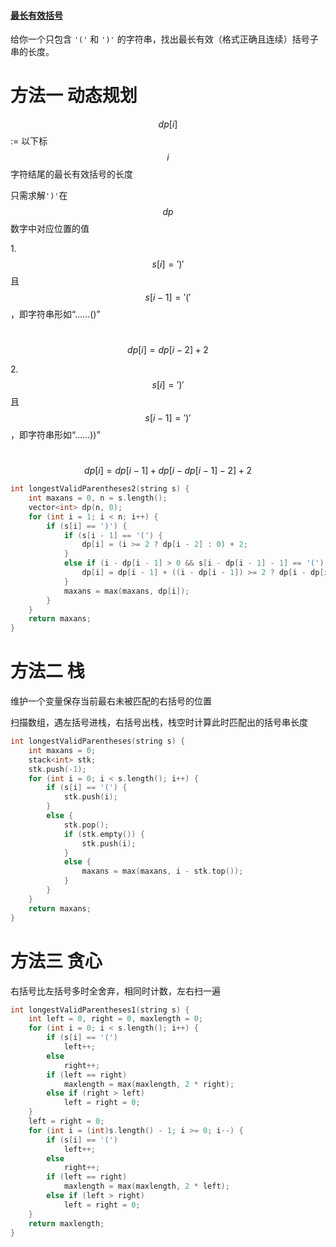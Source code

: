 #### [最长有效括号](https://leetcode-cn.com/problems/longest-valid-parentheses/)

给你一个只包含 `'('` 和 `')'` 的字符串，找出最长有效（格式正确且连续）括号子串的长度。

# 方法一 动态规划

$$dp[i]$$ := 以下标$$i$$字符结尾的最长有效括号的长度

只需求解`')'`在$$dp$$数字中对应位置的值

1.$$s[i]=')'$$且$$s[i-1]='('$$，即字符串形如“......()”

​						$$dp[i]=dp[i-2]+2$$

2.$$s[i]=')'$$且$$s[i-1]=')'$$，即字符串形如“......))”

​						$$dp[i]=dp[i-1]+dp[i-dp[i-1]-2]+2$$

```c++
int longestValidParentheses2(string s) {
	int maxans = 0, n = s.length();
	vector<int> dp(n, 0);
	for (int i = 1; i < n; i++) {
		if (s[i] == ')') {
			if (s[i - 1] == '(') {
				dp[i] = (i >= 2 ? dp[i - 2] : 0) + 2;
			}
			else if (i - dp[i - 1] > 0 && s[i - dp[i - 1] - 1] == '(') {
				dp[i] = dp[i - 1] + ((i - dp[i - 1]) >= 2 ? dp[i - dp[i - 1] - 2] : 0) + 2;
			}
			maxans = max(maxans, dp[i]);
		}
	}
	return maxans;
}
```

# 方法二 栈

维护一个变量保存当前最右未被匹配的右括号的位置

扫描数组，遇左括号进栈，右括号出栈，栈空时计算此时匹配出的括号串长度

```c++
int longestValidParentheses(string s) {
	int maxans = 0;
	stack<int> stk;
	stk.push(-1);
	for (int i = 0; i < s.length(); i++) {
		if (s[i] == '(') {
			stk.push(i);
		}
		else {
			stk.pop();
			if (stk.empty()) {
				stk.push(i);
			}
			else {
				maxans = max(maxans, i - stk.top());
			}
		}
	}
	return maxans;
}
```

# 方法三 贪心

右括号比左括号多时全舍弃，相同时计数，左右扫一遍

```c++
int longestValidParentheses1(string s) {
	int left = 0, right = 0, maxlength = 0;
	for (int i = 0; i < s.length(); i++) {
		if (s[i] == '(')
			left++;
		else
			right++;
		if (left == right)
			maxlength = max(maxlength, 2 * right);
		else if (right > left)
			left = right = 0;
	}
	left = right = 0;
	for (int i = (int)s.length() - 1; i >= 0; i--) {
		if (s[i] == '(')
			left++;
		else
			right++;
		if (left == right)
			maxlength = max(maxlength, 2 * left);
		else if (left > right)
			left = right = 0;
	}
	return maxlength;
}
```

